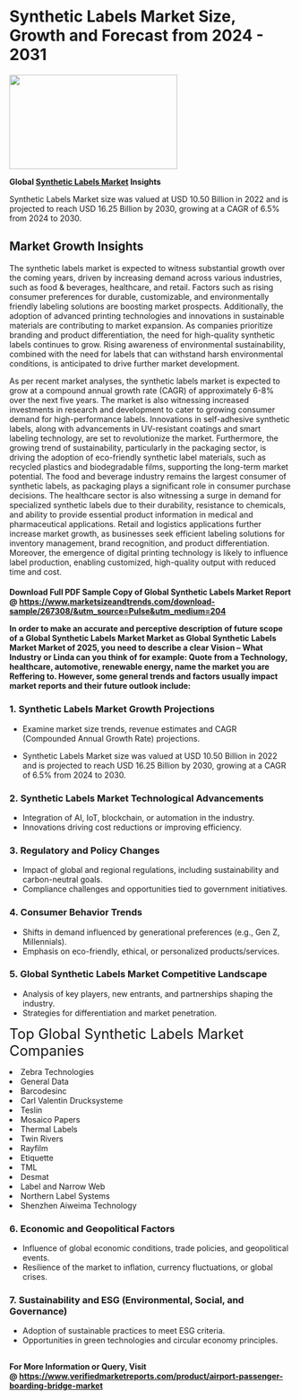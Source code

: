 <H1>Synthetic Labels Market Size, Growth and Forecast from 2024 - 2031</H1><img class="aligncenter size-medium wp-image-584254" src="https://thirdeyenews.in/wp-content/uploads/2024/09/Global-Market-Research-300x168.jpeg" alt="" width="300" height="168" /><p><strong>Global&nbsp;<a href="https://www.marketsizeandtrends.com/download-sample/267308/&amp;utm_source=Pulse&amp;utm_medium=204">Synthetic Labels Market</a> Insights</strong></p><p>Synthetic Labels Market size was valued at USD 10.50 Billion in 2022 and is projected to reach USD 16.25 Billion by 2030, growing at a CAGR of 6.5% from 2024 to 2030.</p><p><h2>Market Growth Insights</h2> <p>The synthetic labels market is expected to witness substantial growth over the coming years, driven by increasing demand across various industries, such as food & beverages, healthcare, and retail. Factors such as rising consumer preferences for durable, customizable, and environmentally friendly labeling solutions are boosting market prospects. Additionally, the adoption of advanced printing technologies and innovations in sustainable materials are contributing to market expansion. As companies prioritize branding and product differentiation, the need for high-quality synthetic labels continues to grow. Rising awareness of environmental sustainability, combined with the need for labels that can withstand harsh environmental conditions, is anticipated to drive further market development.</p> <p><strong></strong></p> <p>As per recent market analyses, the synthetic labels market is expected to grow at a compound annual growth rate (CAGR) of approximately 6-8% over the next five years. The market is also witnessing increased investments in research and development to cater to growing consumer demand for high-performance labels. Innovations in self-adhesive synthetic labels, along with advancements in UV-resistant coatings and smart labeling technology, are set to revolutionize the market. Furthermore, the growing trend of sustainability, particularly in the packaging sector, is driving the adoption of eco-friendly synthetic label materials, such as recycled plastics and biodegradable films, supporting the long-term market potential. The food and beverage industry remains the largest consumer of synthetic labels, as packaging plays a significant role in consumer purchase decisions. The healthcare sector is also witnessing a surge in demand for specialized synthetic labels due to their durability, resistance to chemicals, and ability to provide essential product information in medical and pharmaceutical applications. Retail and logistics applications further increase market growth, as businesses seek efficient labeling solutions for inventory management, brand recognition, and product differentiation. Moreover, the emergence of digital printing technology is likely to influence label production, enabling customized, high-quality output with reduced time and cost. <h4></p><p><span class=""><strong>Download Full PDF Sample Copy of Global Synthetic Labels Market Report</strong> @ <a href="https://www.marketsizeandtrends.com/download-sample/267308/&amp;utm_source=Pulse&amp;utm_medium=204" target="_blank">https://www.marketsizeandtrends.com/download-sample/267308/&amp;utm_source=Pulse&amp;utm_medium=204</a></span></p><p>In order to make an accurate and perceptive description of future scope of a Global&nbsp;Synthetic Labels Market Market as Global&nbsp;Synthetic Labels Market Market of 2025, you need to describe a clear Vision &ndash; What Industry or Linda can you think of for example: Quote from a Technology, healthcare, automotive, renewable energy, name the market you are Reffering to. However, some general trends and factors usually impact market reports and their future outlook include:</p><h3>1.&nbsp;<strong>Synthetic Labels Market Growth Projections</strong></h3><ul><li>Examine market size trends, revenue estimates and CAGR (Compounded Annual Growth Rate) projections.</li><li><p>Synthetic Labels Market size was valued at USD 10.50 Billion in 2022 and is projected to reach USD 16.25 Billion by 2030, growing at a CAGR of 6.5% from 2024 to 2030.</p></li></ul><h3>2.&nbsp;<strong>Synthetic Labels Market Technological Advancements</strong></h3><ul><li>Integration of AI, IoT, blockchain, or automation in the industry.</li><li>Innovations driving cost reductions or improving efficiency.</li></ul><h3>3.&nbsp;<strong>Regulatory and Policy Changes</strong></h3><ul><li>Impact of global and regional regulations, including sustainability and carbon-neutral goals.</li><li>Compliance challenges and opportunities tied to government initiatives.</li></ul><h3>4.&nbsp;<strong>Consumer Behavior Trends</strong></h3><ul><li>Shifts in demand influenced by generational preferences (e.g., Gen Z, Millennials).</li><li>Emphasis on eco-friendly, ethical, or personalized products/services.</li></ul><h3>5.&nbsp;<strong>Global Synthetic Labels Market Competitive Landscape</strong></h3><ul><li>Analysis of key players, new entrants, and partnerships shaping the industry.</li><li>Strategies for differentiation and market penetration.</li></ul><p data-pm-slice="1 1 []"><span style="color: inherit; font-family: inherit; font-size: 25px;">Top Global Synthetic Labels Market Companies</span></p><div class="" data-test-id=""><p><li>Zebra Technologies</li><li> General Data</li><li> Barcodesinc</li><li> Carl Valentin Drucksysteme</li><li> Teslin</li><li> Mosaico Papers</li><li> Thermal Labels</li><li> Twin Rivers</li><li> Rayfilm</li><li> Etiquette</li><li> TML</li><li> Desmat</li><li> Label and Narrow Web</li><li> Northern Label Systems</li><li> Shenzhen Aiweima Technology</li></p></div><h3>6.&nbsp;<strong>Economic and Geopolitical Factors</strong></h3><ul><li>Influence of global economic conditions, trade policies, and geopolitical events.</li><li>Resilience of the market to inflation, currency fluctuations, or global crises.</li></ul><h3>7.&nbsp;<strong>Sustainability and ESG (Environmental, Social, and Governance)</strong></h3><ul><li>Adoption of sustainable practices to meet ESG criteria.</li><li>Opportunities in green technologies and circular economy principles.</li></ul><h2><strong style="font-size: 14px;">For More Information or Query, Visit @&nbsp;</strong><a style="background-color: #ffffff; font-size: 14px;" href="https://www.marketsizeandtrends.com/report/synthetic-labels-market/" target="_blank">https://www.verifiedmarketreports.com/product/airport-passenger-boarding-bridge-market</a></h2>
